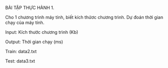 BÀI TẬP THỰC HÀNH 1.

Cho 1 chương trình máy tính, biết kích thứơc chương trình. Dự đoán thời gian chạy của máy tính.

Input: Kích thước chương trình (Kb)

Output: Thời gian chạy (ms)

Train: data2.txt

Test: data3.txt 
